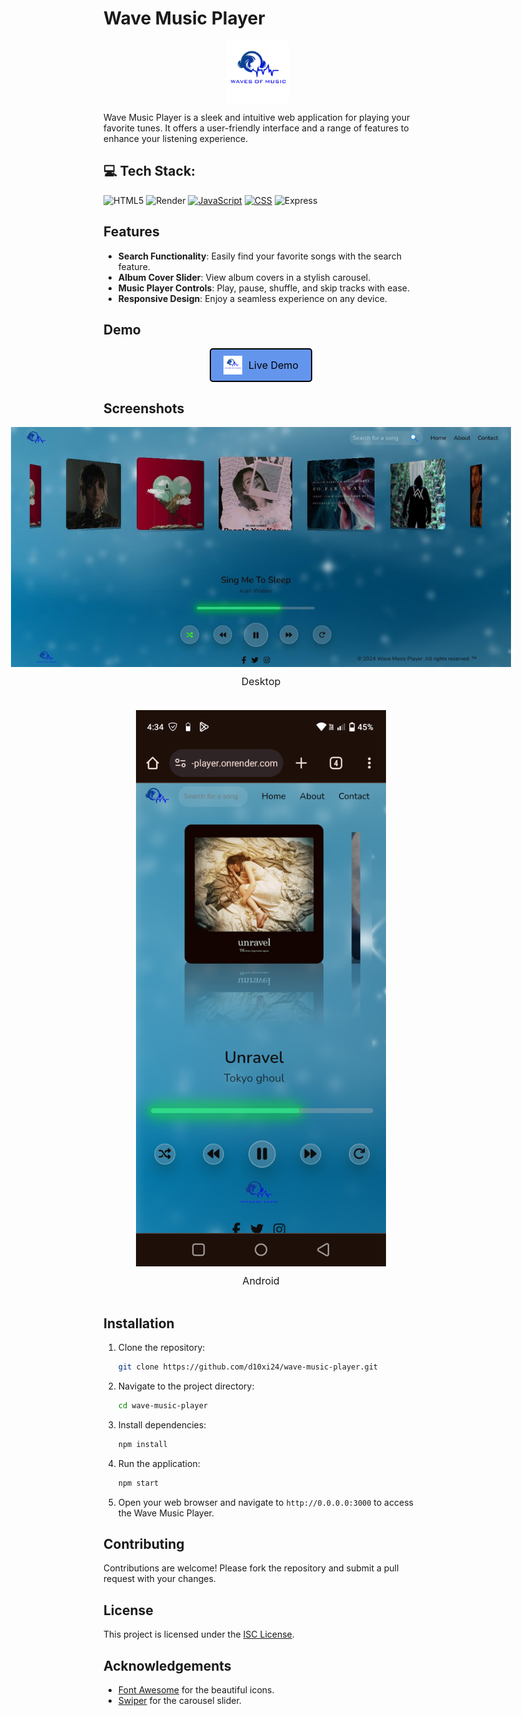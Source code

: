 # Wave Music Player

<div style="display: flex; justify-content: center;  ">
  <img src="public/logo.png" alt="Logo" style="height: 100px; width: 100px; margin-right: 10px;">
</div>

Wave Music Player is a sleek and intuitive web application for playing your favorite tunes. It offers a user-friendly interface and a range of features to enhance your listening experience.

## 💻 Tech Stack:
![HTML5](https://img.shields.io/badge/html5-%23E34F26.svg?style=plastic&logo=html5&logoColor=white) ![Render](https://img.shields.io/badge/Render-%46E3B7.svg?style=plastic&logo=render&logoColor=white)
[![JavaScript](https://img.shields.io/badge/JavaScript-333333?style=plastic&logo=javascript)](https://img.shields.io/badge/JavaScript-333333?style=plastic&logo=javascript)
[![CSS](https://img.shields.io/badge/CSS-1572B6?style=plastic&logo=css3&logoColor=white)](https://img.shields.io/badge/CSS-1572B6?style=plastic&logo=css3&logoColor=white)
![Express](https://img.shields.io/badge/Express-000000?style=plastic&logo=express&logoColor=white)

## Features

- **Search Functionality**: Easily find your favorite songs with the search feature.
- **Album Cover Slider**: View album covers in a stylish carousel.
- **Music Player Controls**: Play, pause, shuffle, and skip tracks with ease.
- **Responsive Design**: Enjoy a seamless experience on any device.

## Demo

<div style="display: flex; justify-content: center;">
  <a href="https://wave-music-player.onrender.com/" style="text-decoration: none; display: flex; align-items: center; padding: 10px 20px; border: 2px solid #000; border-radius: 5px; background-color: cornflowerblue; color: #000;">
    <img src="public/logo.png" alt="Logo" style="height: 30px; width: auto; margin-right: 10px;">
    <span style="font-size: 16px;">Live Demo</span>
  </a>
</div>


## Screenshots

<div style="display: flex; flex-direction: column; align-items: center;">
  <div style="margin-bottom: 20px;">
    <img src="Screenshot_2024.jpg" alt="Desktop Screenshot" style="max-width: 800px; height: auto;">
    <p style="text-align: center; font-size: 16px; margin-top: 10px;">Desktop</p>
  </div>
  <div>
    <img src="Screenshot_20240318.png" alt="Android Screenshot" style="max-width: 400px; height: auto;">
    <p style="text-align: center; font-size: 16px; margin-top: 10px;">Android</p>
  </div>
</div>




## Installation

1. Clone the repository:

   ```bash
   git clone https://github.com/d10xi24/wave-music-player.git
   ```

2. Navigate to the project directory:

   ```bash
   cd wave-music-player
   ```

3. Install dependencies:

   ```bash
   npm install
   ```

4. Run the application:

   ```bash
   npm start
   ```

5. Open your web browser and navigate to `http://0.0.0.0:3000` to access the Wave Music Player.

## Contributing

Contributions are welcome! Please fork the repository and submit a pull request with your changes.

## License

This project is licensed under the [ISC License](LICENSE).

## Acknowledgements

- [Font Awesome](https://fontawesome.com/) for the beautiful icons.
- [Swiper](https://swiperjs.com/) for the carousel slider.
